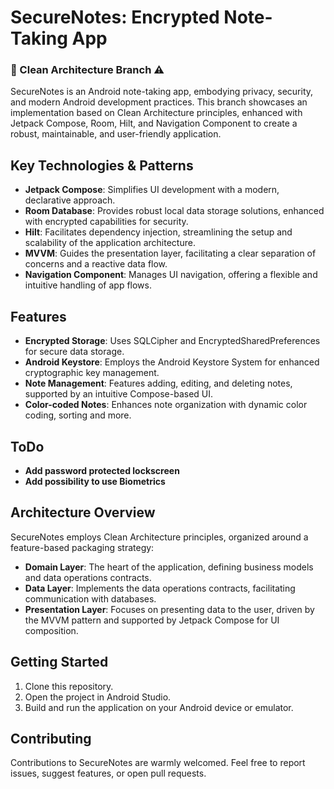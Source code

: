 # SecureNotes: Encrypted Note-Taking App

### 📢 Clean Architecture Branch ⚠️

SecureNotes is an Android note-taking app, embodying privacy, security, and modern Android development practices. This branch showcases an implementation based on Clean Architecture principles, enhanced with Jetpack Compose, Room, Hilt, and Navigation Component to create a robust, maintainable, and user-friendly application.

## Key Technologies & Patterns

- **Jetpack Compose**: Simplifies UI development with a modern, declarative approach.
- **Room Database**: Provides robust local data storage solutions, enhanced with encrypted capabilities for security.
- **Hilt**: Facilitates dependency injection, streamlining the setup and scalability of the application architecture.
- **MVVM**: Guides the presentation layer, facilitating a clear separation of concerns and a reactive data flow.
- **Navigation Component**: Manages UI navigation, offering a flexible and intuitive handling of app flows.

## Features

- **Encrypted Storage**: Uses SQLCipher and EncryptedSharedPreferences for secure data storage.
- **Android Keystore**: Employs the Android Keystore System for enhanced cryptographic key management.
- **Note Management**: Features adding, editing, and deleting notes, supported by an intuitive Compose-based UI.
- **Color-coded Notes**: Enhances note organization with dynamic color coding, sorting and more.

## ToDo

- **Add password protected lockscreen**
- **Add possibility to use Biometrics**

## Architecture Overview

SecureNotes employs Clean Architecture principles, organized around a feature-based packaging strategy:

- **Domain Layer**: The heart of the application, defining business models and data operations contracts.
- **Data Layer**: Implements the data operations contracts, facilitating communication with databases.
- **Presentation Layer**: Focuses on presenting data to the user, driven by the MVVM pattern and supported by Jetpack Compose for UI composition.

## Getting Started

1. Clone this repository.
2. Open the project in Android Studio.
3. Build and run the application on your Android device or emulator.

## Contributing

Contributions to SecureNotes are warmly welcomed. Feel free to report issues, suggest features, or open pull requests.
